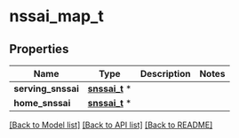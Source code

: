 # nssai_map_t

## Properties
Name | Type | Description | Notes
------------ | ------------- | ------------- | -------------
**serving_snssai** | [**snssai_t**](snssai.md) \* |  | 
**home_snssai** | [**snssai_t**](snssai.md) \* |  | 

[[Back to Model list]](../README.md#documentation-for-models) [[Back to API list]](../README.md#documentation-for-api-endpoints) [[Back to README]](../README.md)


